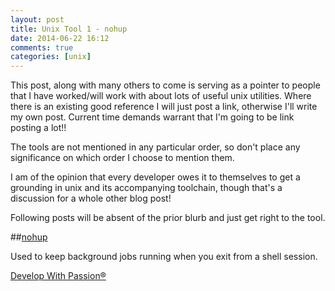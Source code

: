 ```yaml
---
layout: post
title: Unix Tool 1 - nohup
date: 2014-06-22 16:12
comments: true
categories: [unix]
---
```

This post, along with many others to come is serving as a pointer to people that I have worked/will work with about lots of useful unix utilities. Where there is an existing good reference I will just post a link, otherwise I'll write my own post. Current time demands warrant that I'm going to be link posting a lot!!

The tools are not mentioned in any particular order, so don't place any significance on which order I choose to mention them.

I am of the opinion that every developer owes it to themselves to get a grounding in unix and its accompanying toolchain, though that's a discussion for a whole other blog post!

Following posts will be absent of the prior blurb and just get right to the tool.

##[nohup](http://www.cyberciti.biz/tips/nohup-execute-commands-after-you-exit-from-a-shell-prompt.html)

Used to keep background jobs running when you exit from a shell session.


[Develop With Passion®](http://www.developwithpassion.com)



